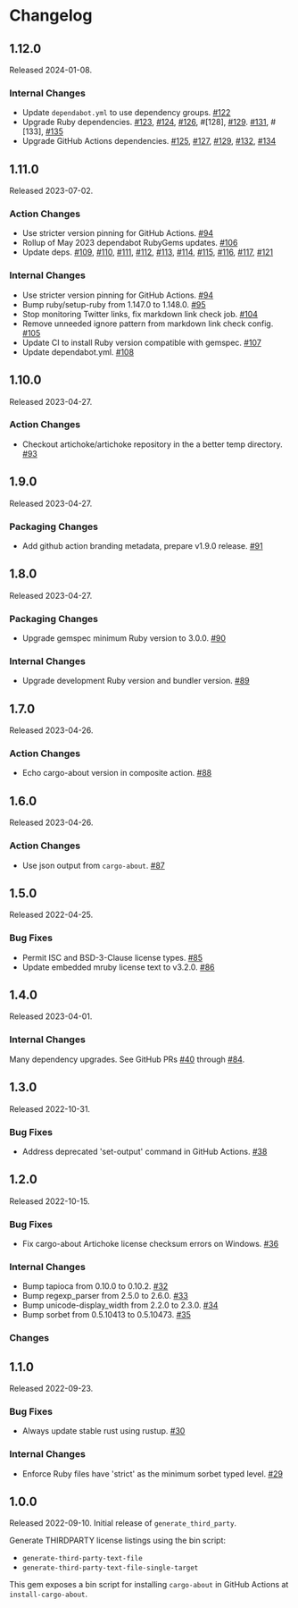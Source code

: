 # Changelog

## 1.12.0

Released 2024-01-08.

### Internal Changes

- Update `dependabot.yml` to use dependency groups. [#122]
- Upgrade Ruby dependencies. [#123], [#124], [#126], #[128], [#129].
  [#131], #[133], [#135]
- Upgrade GitHub Actions dependencies. [#125], [#127], [#129], [#132], [#134]

[#122]: https://github.com/artichoke/generate_third_party/pull/122
[#123]: https://github.com/artichoke/generate_third_party/pull/123
[#124]: https://github.com/artichoke/generate_third_party/pull/124
[#125]: https://github.com/artichoke/generate_third_party/pull/125
[#126]: https://github.com/artichoke/generate_third_party/pull/126
[#127]: https://github.com/artichoke/generate_third_party/pull/127
[#128]: https://github.com/artichoke/generate_third_party/pull/128
[#129]: https://github.com/artichoke/generate_third_party/pull/129
[#131]: https://github.com/artichoke/generate_third_party/pull/131
[#132]: https://github.com/artichoke/generate_third_party/pull/132
[#133]: https://github.com/artichoke/generate_third_party/pull/133
[#134]: https://github.com/artichoke/generate_third_party/pull/134
[#135]: https://github.com/artichoke/generate_third_party/pull/135

## 1.11.0

Released 2023-07-02.

### Action Changes

- Use stricter version pinning for GitHub Actions. [#94]
- Rollup of May 2023 dependabot RubyGems updates. [#106]
- Update deps. [#109], [#110], [#111], [#112], [#113], [#114], [#115], [#116],
  [#117], [#121]

### Internal Changes

- Use stricter version pinning for GitHub Actions. [#94]
- Bump ruby/setup-ruby from 1.147.0 to 1.148.0. [#95]
- Stop monitoring Twitter links, fix markdown link check job. [#104]
- Remove unneeded ignore pattern from markdown link check config. [#105]
- Update CI to install Ruby version compatible with gemspec. [#107]
- Update dependabot.yml. [#108]

[#94]: https://github.com/artichoke/generate_third_party/pull/94
[#95]: https://github.com/artichoke/generate_third_party/pull/95
[#104]: https://github.com/artichoke/generate_third_party/pull/104
[#105]: https://github.com/artichoke/generate_third_party/pull/105
[#106]: https://github.com/artichoke/generate_third_party/pull/106
[#107]: https://github.com/artichoke/generate_third_party/pull/107
[#108]: https://github.com/artichoke/generate_third_party/pull/108
[#109]: https://github.com/artichoke/generate_third_party/pull/109
[#110]: https://github.com/artichoke/generate_third_party/pull/110
[#111]: https://github.com/artichoke/generate_third_party/pull/111
[#112]: https://github.com/artichoke/generate_third_party/pull/112
[#113]: https://github.com/artichoke/generate_third_party/pull/113
[#114]: https://github.com/artichoke/generate_third_party/pull/114
[#115]: https://github.com/artichoke/generate_third_party/pull/115
[#116]: https://github.com/artichoke/generate_third_party/pull/116
[#117]: https://github.com/artichoke/generate_third_party/pull/117
[#121]: https://github.com/artichoke/generate_third_party/pull/121

## 1.10.0

Released 2023-04-27.

### Action Changes

- Checkout artichoke/artichoke repository in the a better temp directory. [#93]

[#93]: https://github.com/artichoke/generate_third_party/pull/93

## 1.9.0

Released 2023-04-27.

### Packaging Changes

- Add github action branding metadata, prepare v1.9.0 release. [#91]

[#91]: https://github.com/artichoke/generate_third_party/pull/91

## 1.8.0

Released 2023-04-27.

### Packaging Changes

- Upgrade gemspec minimum Ruby version to 3.0.0. [#90]

[#90]: https://github.com/artichoke/generate_third_party/pull/90

### Internal Changes

- Upgrade development Ruby version and bundler version. [#89]

[#89]: https://github.com/artichoke/generate_third_party/pull/89

## 1.7.0

Released 2023-04-26.

### Action Changes

- Echo cargo-about version in composite action. [#88]

[#88]: https://github.com/artichoke/generate_third_party/pull/88

## 1.6.0

Released 2023-04-26.

### Action Changes

- Use json output from `cargo-about`. [#87]

[#87]: https://github.com/artichoke/generate_third_party/pull/87

## 1.5.0

Released 2022-04-25.

### Bug Fixes

- Permit ISC and BSD-3-Clause license types. [#85]
- Update embedded mruby license text to v3.2.0. [#86]

[#85]: https://github.com/artichoke/generate_third_party/pull/85
[#86]: https://github.com/artichoke/generate_third_party/pull/86

## 1.4.0

Released 2023-04-01.

### Internal Changes

Many dependency upgrades. See GitHub PRs [#40] through [#84].

[#40]: https://github.com/artichoke/generate_third_party/pull/40
[#84]: https://github.com/artichoke/generate_third_party/pull/84

## 1.3.0

Released 2022-10-31.

### Bug Fixes

- Address deprecated 'set-output' command in GitHub Actions. [#38]

[#38]: https://github.com/artichoke/generate_third_party/pull/38

## 1.2.0

Released 2022-10-15.

### Bug Fixes

- Fix cargo-about Artichoke license checksum errors on Windows. [#36]

[#36]: https://github.com/artichoke/generate_third_party/pull/36

### Internal Changes

- Bump tapioca from 0.10.0 to 0.10.2. [#32]
- Bump regexp_parser from 2.5.0 to 2.6.0. [#33]
- Bump unicode-display_width from 2.2.0 to 2.3.0. [#34]
- Bump sorbet from 0.5.10413 to 0.5.10473. [#35]

[#32]: https://github.com/artichoke/generate_third_party/pull/32
[#33]: https://github.com/artichoke/generate_third_party/pull/33
[#34]: https://github.com/artichoke/generate_third_party/pull/34
[#35]: https://github.com/artichoke/generate_third_party/pull/35

### Changes

## 1.1.0

Released 2022-09-23.

### Bug Fixes

- Always update stable rust using rustup. [#30]

[#30]: https://github.com/artichoke/generate_third_party/pull/30

### Internal Changes

- Enforce Ruby files have 'strict' as the minimum sorbet typed level. [#29]

[#29]: https://github.com/artichoke/generate_third_party/pull/29

## 1.0.0

Released 2022-09-10. Initial release of `generate_third_party`.

Generate THIRDPARTY license listings using the bin script:

- `generate-third-party-text-file`
- `generate-third-party-text-file-single-target`

This gem exposes a bin script for installing `cargo-about` in GitHub Actions at
`install-cargo-about`.
